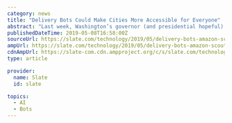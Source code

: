 ```yaml
---
category: news
title: "Delivery Bots Could Make Cities More Accessible for Everyone"
abstract: "Last week, Washington’s governor (and presidential hopeful) Jay Inslee signed a bill allowing robots to roll through the state, delivering goods and food orders. Washington joins seven other states that have legalized bot deliveries, and other cities and ..."
publishedDateTime: 2019-05-08T16:58:00Z
sourceUrl: https://slate.com/technology/2019/05/delivery-bots-amazon-scout-accessibility.html
ampUrl: https://slate.com/technology/2019/05/delivery-bots-amazon-scout-accessibility.amp
cdnAmpUrl: https://slate-com.cdn.ampproject.org/c/s/slate.com/technology/2019/05/delivery-bots-amazon-scout-accessibility.amp
type: article

provider:
  name: Slate
  id: slate

topics:
  - AI
  - Bots
---
```

